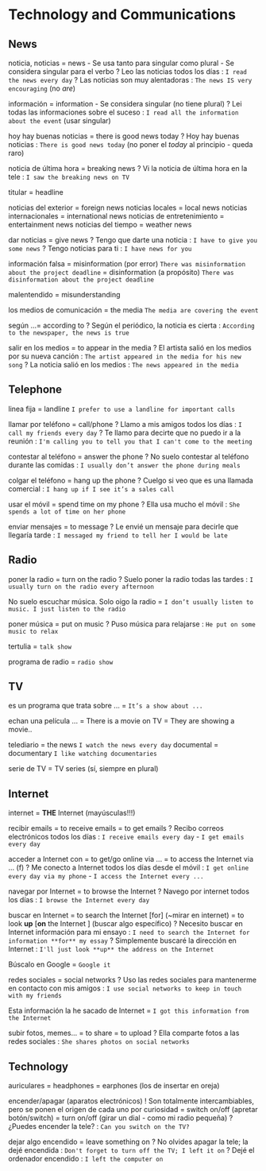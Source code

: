 # Technology and Communications

## News

noticia, noticias
    = news
        - Se usa tanto para singular como plural
        - Se considera singular para el verbo
    ? Leo las noticias todos los días : `I read the news every day`
    ? Las noticias son muy alentadoras : `The news IS very encouraging` (no _are_)

información
    = information
        - Se considera singular (no tiene plural)
    ? Lei todas las informaciones sobre el suceso : `I read all the information about the event` (usar singular)

hoy hay buenas noticias
    = there is good news today
    ? Hoy hay buenas noticias : `There is good news today` (no poner el _today_ al principio - queda raro)

noticia de última hora = breaking news
    ? Vi la noticia de última hora en la tele : `I saw the breaking news on TV`

titular = headline

noticias del exterior = foreign news
noticias locales = local news
noticias internacionales = international news
noticias de entretenimiento = entertainment news
noticias del tiempo = weather news

dar noticias = give news
    ? Tengo que darte una noticia : `I have to give you some news`
    ? Tengo noticias para ti : `I have news for you`

información falsa
    = misinformation (por error) `There was misinformation about the project deadline`
    = disinformation (a propósito) `There was disinformation about the project deadline`

malentendido
    = misunderstanding

los medios de comunicación = the media `The media are covering the event`

según ...= according to
    ? Según el periódico, la noticia es cierta : `According to the newspaper, the news is true`

salir en los medios
    = to appear in the media
    ? El artista salió en los medios por su nueva canción : `The artist appeared in the media for his new song`
    ? La noticia salió en los medios : `The news appeared in the media`

## Telephone

linea fija = landline `I prefer to use a landline for important calls`

llamar por teléfono = call/phone
    ? Llamo a mis amigos todos los días : `I call my friends every day`
    ? Te llamo para decirte que no puedo ir a la reunión : `I'm calling you to tell you that I can't come to the meeting`

contestar al teléfono = answer the phone
    ? No suelo contestar al teléfono durante las comidas : `I usually don’t answer the phone during meals`

colgar el teléfono = hang up the phone
    ? Cuelgo si veo que es una llamada comercial : `I hang up if I see it’s a sales call`

usar el móvil = spend time on my phone
    ? Ella usa mucho el móvil : `She spends a lot of time on her phone`

enviar mensajes = to message
    ? Le envié un mensaje para decirle que llegaría tarde : `I messaged my friend to tell her I would be late`

## Radio

poner la radio = turn on the radio
    ? Suelo poner la radio todas las tardes : `I usually turn on the radio every afternoon`

No suelo escuchar música. Solo oigo la radio
    = `I don’t usually listen to music. I just listen to the radio`

poner música = put on music
    ? Puso música para relajarse : `He put on some music to relax`

tertulia = `talk show`

programa de radio = `radio show`

## TV

es un programa que trata sobre ... = `It’s a show about ...`

echan una película ...
    = There is a movie on TV
    = They are showing a movie..

telediario = the news `I watch the news every day`
documental = documentary `I like watching documentaries`

serie de TV = TV series (sí, siempre en plural)


## Internet

internet = **THE** Internet (mayúsculas!!!)

recibir emails
    = to receive emails
    = to get emails
    ? Recibo correos electrónicos todos los días : `I receive emails every day` - `I get emails every day`

acceder a Internet con
    = to get/go online via ...
    = to access the Internet via ... (f)
    ? Me conecto a Internet todos los días desde el móvil : `I get online every day via my phone` - `I access the Internet every ...`

navegar por Internet
    = to browse the Internet
    ? Navego por internet todos los días : `I browse the Internet every day`

buscar en Internet
    = to search the Internet [for] (~mirar en internet)
    = to look **up** [**on** the Internet <sthing>] (buscar algo específico)
    ? Necesito buscar en Internet información para mi ensayo : `I need to search the Internet for information **for** my essay`
    ? Simplemente buscaré la dirección en Internet : `I'll just look **up** the address on the Internet`

Búscalo en Google = `Google it`

redes sociales = social networks
    ? Uso las redes sociales para mantenerme en contacto con mis amigos : `I use social networks to keep in touch with my friends`

Esta información la he sacado de Internet = `I got this information from the Internet`

subir fotos, memes...
    = to share
    = to upload
    ? Ella comparte fotos a las redes sociales : `She shares photos on social networks`

## Technology

auriculares
    = headphones
    = earphones (los de insertar en oreja)

encender/apagar (aparatos electrónicos)
    ! Son totalmente intercambiables, pero se ponen el origen de cada uno por curiosidad
    = switch on/off (apretar botón/switch)
    = turn on/off (girar un dial - como mi radio pequeña)
    ? ¿Puedes encender la tele? : `Can you switch on the TV?`

dejar algo encendido = leave something on
    ? No olvides apagar la tele; la dejé encendida : `Don't forget to turn off the TV; I left it on`
    ? Dejé el ordenador encendido : `I left the computer on`
